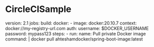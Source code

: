 # CircleCISample
version: 2.1
jobs:
  build:
    docker:
      - image: docker:20.10.7
        context: docker://my-registry-url.com
        auth:
          username: $DOCKER_USERNAME
          password: mypass123
    steps:
      - run:
          name: Pull private Docker image
          command: |
            docker pull ahteshamdocker/spring-boot-image:latest
